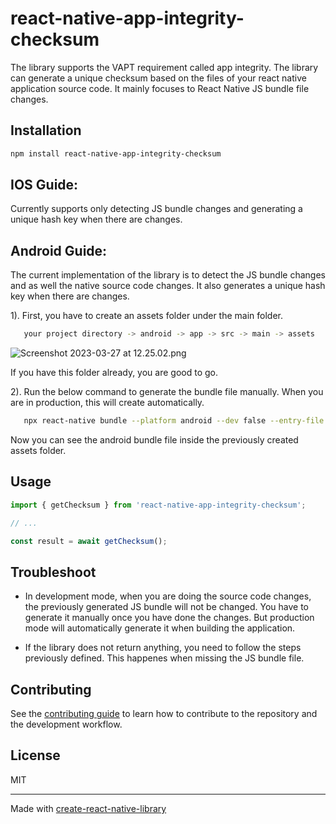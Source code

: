 # react-native-app-integrity-checksum

The library supports the VAPT requirement called app integrity. The library can generate a unique checksum based on the files of your react native application source code. It mainly focuses to React Native JS bundle file changes.

## Installation

```sh
npm install react-native-app-integrity-checksum
```

## IOS Guide:

Currently supports only detecting JS bundle changes and generating a unique hash key when there are changes.

## Android Guide:

The current implementation of the library is to detect the JS bundle changes and as well the native source code changes. It also generates a unique hash key when there are changes.

1). First, you have to create an assets folder under the main folder.

```sh
   your project directory -> android -> app -> src -> main -> assets
```

![Screenshot 2023-03-27 at 12.25.02.png](..%2F..%2F..%2F..%2F..%2Fvar%2Ffolders%2Ft4%2F6c4d4gfs72v1lmwxsh8yl9hc0000gn%2FT%2FTemporaryItems%2FNSIRD_screencaptureui_1ElaB2%2FScreenshot%202023-03-27%20at%2012.25.02.png)

If you have this folder already, you are good to go.

2). Run the below command to generate the bundle file manually. When you are in production, this will create automatically.

```sh
   npx react-native bundle --platform android --dev false --entry-file index.js --bundle-output android/app/src/main/assets/index.android.bundle --assets-dest android/app/src/main/res
```
Now you can see the android bundle file inside the previously created assets folder.

## Usage

```js
import { getChecksum } from 'react-native-app-integrity-checksum';

// ...

const result = await getChecksum();
```

## Troubleshoot

* In development mode, when you are doing the source code changes, the previously generated JS bundle will not be changed. You have to generate it manually once you have done the changes. But production mode will automatically generate it when building the application.


* If the library does not return anything, you need to follow the steps previously defined. This happenes when missing the JS bundle file.

## Contributing

See the [contributing guide](CONTRIBUTING.md) to learn how to contribute to the repository and the development workflow.

## License

MIT

---

Made with [create-react-native-library](https://github.com/callstack/react-native-builder-bob)
